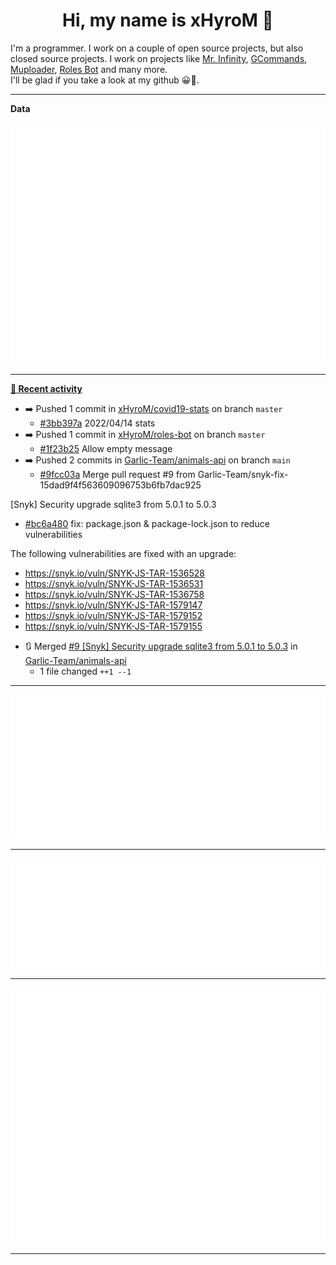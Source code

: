<p align="center">
    <!-- <img src="https://avatars.githubusercontent.com/u/56601352" width="192" alt="hyro's pfp" /> -->
    <h1 align="center">Hi, my name is xHyroM 👋</h1>
</p>

I'm a programmer. I work on a couple of open source projects, but also closed source projects. I work on projects like [Mr. Infinity](https://discord.com/oauth2/authorize?client_id=720321585625694239&scope=bot%20applications.commands&permissions=8&redirect_uri=https://blobs.gq/imanager&prompt=consent&response_type=code), [GCommands](https://github.com/Garlic-Team/GCommands), [Muploader](https://github.com/xHyroM/Muploder), [Roles Bot](https://github.com/xHyroM/roles-bot) and many more.  
I'll be glad if you take a look at my github 😀👀.

___
**Data**

<img src="https://github.com/xHyroM/xHyroM/blob/master/.cache/base.svg">

___

**[📰 Recent activity](https://github.com/xHyroM)**
* ➡️ Pushed 1 commit in [xHyroM/covid19-stats](https://github.com/xHyroM/covid19-stats) on branch `master`
  * [#3bb397a](https://github.com/xHyroM/covid19-stats/commit/3bb397a) 2022/04/14 stats
* ➡️ Pushed 1 commit in [xHyroM/roles-bot](https://github.com/xHyroM/roles-bot) on branch `master`
  * [#1f23b25](https://github.com/xHyroM/roles-bot/commit/1f23b25) Allow empty message
* ➡️ Pushed 2 commits in [Garlic-Team/animals-api](https://github.com/Garlic-Team/animals-api) on branch `main`
  * [#9fcc03a](https://github.com/Garlic-Team/animals-api/commit/9fcc03a) Merge pull request #9 from Garlic-Team/snyk-fix-15dad9f4f563609096753b6fb7dac925

[Snyk] Security upgrade sqlite3 from 5.0.1 to 5.0.3
  * [#bc6a480](https://github.com/Garlic-Team/animals-api/commit/bc6a480) fix: package.json &amp; package-lock.json to reduce vulnerabilities

The following vulnerabilities are fixed with an upgrade:
- https://snyk.io/vuln/SNYK-JS-TAR-1536528
- https://snyk.io/vuln/SNYK-JS-TAR-1536531
- https://snyk.io/vuln/SNYK-JS-TAR-1536758
- https://snyk.io/vuln/SNYK-JS-TAR-1579147
- https://snyk.io/vuln/SNYK-JS-TAR-1579152
- https://snyk.io/vuln/SNYK-JS-TAR-1579155
* 🔃 Merged [#9 [Snyk] Security upgrade sqlite3 from 5.0.1 to 5.0.3](https://github.com/Garlic-Team/animals-api/pull/9) in [Garlic-Team/animals-api](https://github.com/Garlic-Team/animals-api)
  * 1 file changed `++1 --1`


___

<img src="https://github.com/xHyroM/xHyroM/blob/master/.cache/isocalendar.svg">

___

<img src="https://github.com/xHyroM/xHyroM/blob/master/.cache/languages.svg">

___

<img src="https://github.com/xHyroM/xHyroM/blob/master/.cache/achievements.svg">

___
